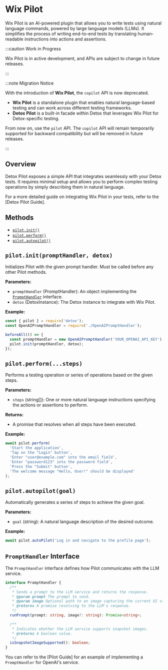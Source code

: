 # Wix Pilot

Wix Pilot is an AI-powered plugin that allows you to write tests using natural language commands, powered by large language models (LLMs). It simplifies the process of writing end-to-end tests by translating human-readable instructions into actions and assertions.

:::caution Work in Progress

Wix Pilot is in active development, and APIs are subject to change in future releases.

:::

:::note Migration Notice

With the introduction of **Wix Pilot**, the `copilot` API is now deprecated.

- **Wix Pilot** is a standalone plugin that enables natural language-based testing and can work across different testing frameworks.
- **Detox Pilot** is a built-in facade within Detox that leverages Wix Pilot for Detox-specific testing.

From now on, use the `pilot` API. The `copilot` API will remain temporarily supported for backward compatibility but will be removed in future releases.

:::

## Overview

Detox Pilot exposes a simple API that integrates seamlessly with your Detox tests. It requires minimal setup and allows you to perform complex testing operations by simply describing them in natural language.

For a more detailed guide on integrating Wix Pilot in your tests, refer to the \[Detox Pilot Guide].

## Methods

- [`pilot.init()`](#pilotinitprompthandler-detox)
- [`pilot.perform()`](#pilotperformsteps)
- [`pilot.autopilot()`](#pilotautopilotgoal)

## `pilot.init(promptHandler, detox)`

Initializes Pilot with the given prompt handler. Must be called before any other Pilot methods.

**Parameters:**

- `promptHandler` (PromptHandler): An object implementing the [`PromptHandler`](#prompthandler-interface) interface.
- `detox` (DetoxInstance): The Detox instance to integrate with Wix Pilot.

**Example:**

```javascript
const { pilot } = require('detox');
const OpenAIPromptHandler = require('./OpenAIPromptHandler');

beforeAll(() => {
  const promptHandler = new OpenAIPromptHandler('YOUR_OPENAI_API_KEY');
  pilot.init(promptHandler, detox);
});
```

## `pilot.perform(...steps)`

Performs a testing operation or series of operations based on the given steps.

**Parameters:**

- `steps` (string\[]): One or more natural language instructions specifying the actions or assertions to perform.

**Returns:**

- A promise that resolves when all steps have been executed.

**Example:**

```javascript
await pilot.perform(
  'Start the application',
  'Tap on the "Login" button',
  'Enter "user@example.com" into the email field',
  'Enter "password123" into the password field',
  'Press the "Submit" button',
  'The welcome message "Hello, User!" should be displayed'
);
```

## `pilot.autopilot(goal)`

Automatically generates a series of steps to achieve the given goal.

**Parameters:**

- `goal` (string): A natural language description of the desired outcome.

**Example:**

```javascript
await pilot.autoPilot('Log in and navigate to the profile page');
```

## `PromptHandler` Interface

The `PromptHandler` interface defines how Pilot communicates with the LLM service.

```typescript
interface PromptHandler {
  /**
   * Sends a prompt to the LLM service and returns the response.
   * @param prompt The prompt to send.
   * @param image Optional path to an image capturing the current UI state.
   * @returns A promise resolving to the LLM's response.
   */
  runPrompt(prompt: string, image?: string): Promise<string>;

  /**
   * Indicates whether the LLM service supports snapshot images.
   * @returns A boolean value.
   */
  isSnapshotImageSupported(): boolean;
}
```

You can refer to the [Pilot Guide] for an example of implementing a `PromptHandler` for OpenAI's service.

[Detox Pilot Guide]: ../pilot/testing-with-pilot
